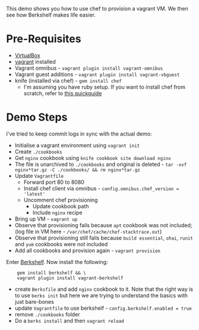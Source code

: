 This demo shows you how to use chef to provision a vagrant VM. We then see how Berkshelf makes life easier.

Pre-Requisites
==============
* [VirtualBox](https://www.virtualbox.org)
* [vagrant](http://vagrantup.com) installed
* Vagrant omnibus - `vagrant plugin install vagrant-omnibus`
* Vagrant guest additions - `vagrant plugin install vagrant-vbguest`
* knife (installed via chef) - `gem install chef`
    * I'm assuming you have ruby setup. If you want to install chef from scratch, refer to [this quickguide](https://learnchef.opscode.com/quickstart/)

Demo Steps
==========
I've tried to keep commit logs in sync with the actual demo:

* Initialise a vagrant environment using `vagrant init`
* Create `./cookbooks`
* Get `nginx` cookbook using `knife cookbook site download nginx`
* The file is unarchived to `./cookbooks` and original is deleted - `tar -xvf nginx*tar.gz -C ./cookbooks/ && rm nginx*tar.gz`
* Update `Vagrantfile`
    * Forward port 80 to 8080
    * Install chef client via omnibus - `config.omnibus.chef_version = 'latest'`
    * Uncomment chef provisioning
        * Update cookbook path
        * Include `nginx` recipe
* Bring up VM - `vagrant up`
* Observe that provisioning fails because `apt` cookbook was not included; (log file in VM here - `/var/chef/cache/chef-stacktrace.out`)
* Observe that provisioning still fails because `build essential`, `ohai`, `runit` and `yum` cookbooks were not included
* Add all cookbooks and provision again - `vagrant provision`

Enter [Berkshelf](http://berkshelf.com/). Now install the following:

        gem install berkshelf && \
        vagrant plugin install vagrant-berkshelf

* create `Berksfile` and add `nginx` cookbook to it. Note that the right way is to use `berks init` but here we are trying to understand the basics with just bare-bones
* update `Vagrantfile` to use berkshelf - `config.berkshelf.enabled = true`
* remove `./cookbooks` folder
* Do a `berks install` and then `vagrant reload`
